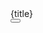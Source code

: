 <script lang="ts">
	import { Tooltip } from "$lib";
	import type { HTMLBaseAttributes } from 'svelte/elements';
	import { cn } from '$lib/utils/cn';
	import SvelteIcon from "../../icons/SvelteIcon.svelte";
	import BashIcon from "../../icons/BashIcon.svelte";

	type $$Props = HTMLBaseAttributes & {
		title?: string
		icon?: "svelte" | "bash"
	};

	export let title: $$Props["title"] = "Example.svelte"
	export let icon: $$Props["icon"] = "svelte"

	const icons = { 
		svelte: SvelteIcon,
		bash: BashIcon 
	};

	let codeContainer: HTMLElement;

	const onCopyCodeBlock = async (e: MouseEvent) => {
		const tooltip = document.querySelector('[data-tooltip="true"]') as HTMlDivElement;
		const code = codeContainer.childNodes[2].children[0];

		// Copy and paste
		const REG_HEX = /&#x([a-fA-F0-9]+);/g;
    const decodedText = code.innerText.replace(REG_HEX, function (_match, group1) {
      const num = parseInt(group1, 16);
      return String.fromCharCode(num);
    });

		await window.navigator.clipboard.writeText(decodedText);

		// Change text to "Copied!" temporarily.absolute
    if (tooltip) {
			const tooltipContent = tooltip.childNodes[0];
      tooltipContent.textContent = 'Copied !';
      setTimeout(() => (tooltipContent.textContent = 'Copy this code'), 3000);
    }
	}
</script>

<div bind:this={codeContainer} {...$$restProps} class={cn("py-4 pl-6 pr-4 mt-4 rounded-lg border border-neutral-100 bg-neutral-800", $$restProps.class)}>
	<div class="flex justify-between items-center pb-3">
		<div class="inline-flex gap-2 items-center text-red-500">
			<svelte:component this={icons[icon]} class="w-[16px] h-[16px] text-red-500"/>
			<span class="text-neutral-300 text-sm">{title}</span>
		</div>
		<Tooltip variant="secondary" size="sm" title="Copy this code">
			<button
					class="p-1.5 text-sm text-white border-2 border-gray-300 rounded-lg bg-gray-700 hover:bg-gray-500 transition duration-200"
					on:click={onCopyCodeBlock}
				>
				<svg class="w-[12px] h-[12px] cursor-pointer" viewBox="0 0 14 14" fill="none" xmlns="http://www.w3.org/2000/svg">
					<g clip-path="url(#clip0_1222_36543)">
						<path d="M10 0.5H1.5C0.947715 0.5 0.5 0.947715 0.5 1.5V10C0.5 10.5523 0.947715 11 1.5 11H10C10.5523 11 11 10.5523 11 10V1.5C11 0.947715 10.5523 0.5 10 0.5Z" stroke="currentColor" stroke-linecap="round" stroke-linejoin="round" />
						<path d="M13.5 3.5V12.5C13.5 12.7652 13.3946 13.0196 13.2071 13.2071C13.0196 13.3946 12.7652 13.5 12.5 13.5H3.5" stroke="currentColor" stroke-linecap="round" stroke-linejoin="round" />
					</g>
				</svg>
			</button>
		</Tooltip>
	</div>

  <slot />

</div>
